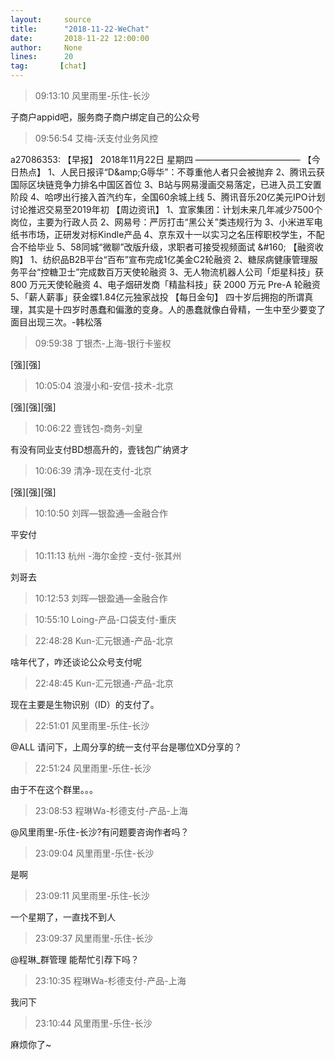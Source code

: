 ```yaml
---
layout:     source 
title:      "2018-11-22-WeChat"
date:       2018-11-22 12:00:00
author:     None
lines:      20 
tag:       [chat]
---
```

> 09:13:10  风里雨里-乐住-长沙  
   
子商户appid吧，服务商子商户绑定自己的公众号  
   
> 09:56:54  艾梅-沃支付业务风控  
   
a27086353: 【早报】 2018年11月22日  星期四 ————————————  【今日热点】 1、人民日报评“D&amp;amp;G辱华”：不尊重他人者只会被抛弃 2、腾讯云获国际区块链竞争力排名中国区首位 3、B站与网易漫画交易落定，已进入员工安置阶段 4、哈啰出行接入首汽约车，全国60余城上线 5、腾讯音乐20亿美元IPO计划讨论推迟交易至2019年初  【周边资讯】 1、宜家集团：计划未来几年减少7500个岗位，主要为行政人员 2、网易号：严厉打击“黑公关”类违规行为 3、小米进军电纸书市场，正研发对标Kindle产品 4、京东双十一以实习之名压榨职校学生，不配合不给毕业 5、58同城“微聊”改版升级，求职者可接受视频面试 &amp;#160; 【融资收购】 1、纺织品B2B平台“百布”宣布完成1亿美金C2轮融资 2、糖尿病健康管理服务平台“控糖卫士”完成数百万天使轮融资 3、无人物流机器人公司「炬星科技」获 800 万元天使轮融资 4、电子烟研发商「精盐科技」获 2000 万元 Pre-A 轮融资 5、「薪人薪事」获金蝶1.84亿元独家战投  【每日金句】 四十岁后拥抱的所谓真理，其实是十四岁时愚蠢和偏激的变身。人的愚蠢就像白骨精，一生中至少要变了面目出现三次。-韩松落  
   
> 09:59:38  丁银杰-上海-银行卡鉴权  
   
[强][强]  
   
> 10:05:04  浪漫小和-安信-技术-北京  
   
[强][强][强]  
   
> 10:06:22  壹钱包-商务-刘皇  
   
有没有同业支付BD想高升的，壹钱包广纳贤才  
   
> 10:06:39  清净-现在支付-北京  
   
[强][强][强]  
   
> 10:10:50  刘晖—银盈通—金融合作  
   
平安付  
   
> 10:11:13  杭州 -海尔金控 -支付-张其州  
   
刘哥去  
   
> 10:12:53  刘晖—银盈通—金融合作  
   
> 10:55:10  Loing-产品-口袋支付-重庆  
   
> 22:48:28  Kun-汇元银通-产品-北京  
   
啥年代了，咋还谈论公众号支付呢  
   
> 22:48:45  Kun-汇元银通-产品-北京  
   
现在主要是生物识别（ID）的支付了。  
   
> 22:51:01  风里雨里-乐住-长沙  
   
@ALL 请问下，上周分享的统一支付平台是哪位XD分享的？  
   
> 22:51:24  风里雨里-乐住-长沙  
   
由于不在这个群里。。。  
   
> 23:08:53  程琳Wa-杉德支付-产品-上海  
   
@风里雨里-乐住-长沙?有问题要咨询作者吗？  
   
> 23:09:04  风里雨里-乐住-长沙  
   
是啊  
   
> 23:09:11  风里雨里-乐住-长沙  
   
一个星期了，一直找不到人  
   
> 23:09:37  风里雨里-乐住-长沙  
   
@程琳_群管理 能帮忙引荐下吗？  
   
> 23:10:35  程琳Wa-杉德支付-产品-上海  
   
我问下  
   
> 23:10:44  风里雨里-乐住-长沙  
   
麻烦你了~  
   
